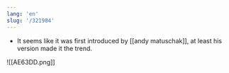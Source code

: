 ```yaml
---
lang: 'en'
slug: '/321984'
---
```


- It seems like it was first introduced by [[andy matuschak]], at least his version made it the trend.

![[AE63DD.png]]
